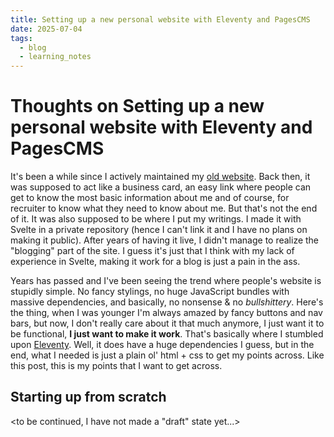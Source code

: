 ```yaml
---
title: Setting up a new personal website with Eleventy and PagesCMS
date: 2025-07-04
tags:
  - blog
  - learning_notes
---
```

# Thoughts on Setting up a new personal website with Eleventy and PagesCMS

It's been a while since I actively maintained my [old website](https://denicho-dev-deni-chos-projects.vercel.app/). Back then, it was supposed to act like a business card, an easy link where people can get to know the most basic information about me and of course, for recruiter to know what they need to know about me. But that's not the end of it. It was also supposed to be where I put my writings. I made it with Svelte in a private repository (hence I can't link it and I have no plans on making it public). After years of having it live, I didn't manage to realize the "blogging" part of the site. I guess it's just that I think with my lack of experience in Svelte, making it work for a blog is just a pain in the ass.

Years has passed and I've been seeing the trend where people's website is stupidly simple. No fancy stylings, no huge JavaScript bundles with massive dependencies, and basically, no nonsense & no _bullshittery_. Here's the thing, when I was younger I'm always amazed by fancy buttons and nav bars, but now, I don't really care about it that much anymore, I just want it to be functional, **I just want to make it work**. That's basically where I stumbled upon [Eleventy](https://www.11ty.dev). Well, it does have a huge dependencies I guess, but in the end, what I needed is just a plain ol' html + css to get my points across. Like this post, this is my points that I want to get across.

## Starting up from scratch

<to be continued, I have not made a "draft" state yet...>
